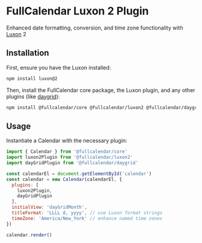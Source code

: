 
# FullCalendar Luxon 2 Plugin

Enhanced date formatting, conversion, and time zone functionality with [Luxon](https://moment.github.io/luxon/) 2

## Installation

First, ensure you have the Luxon installed:

```sh
npm install luxon@2
```

Then, install the FullCalendar core package, the Luxon plugin, and any other plugins (like [daygrid](https://fullcalendar.io/docs/month-view)):

```sh
npm install @fullcalendar/core @fullcalendar/luxon2 @fullcalendar/daygrid
```

## Usage

Instantiate a Calendar with the necessary plugin:

```js
import { Calendar } from '@fullcalendar/core'
import luxon2Plugin from '@fullcalendar/luxon2'
import dayGridPlugin from '@fullcalendar/daygrid'

const calendarEl = document.getElementById('calendar')
const calendar = new Calendar(calendarEl, {
  plugins: [
    luxon2Plugin,
    dayGridPlugin
  ],
  initialView: 'dayGridMonth',
  titleFormat: 'LLLL d, yyyy', // use Luxon format strings
  timeZone: 'America/New_York' // enhance named time zones
})

calendar.render()
```

